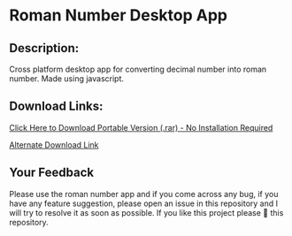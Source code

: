 # Roman Number Desktop App
## Description:
Cross platform desktop app for converting decimal number into roman number. Made using javascript.

## Download Links:
[Click Here to Download Portable Version (.rar) - No Installation Required](https://github.com/Aadityajoshi151/Roman-Number/releases/download/v1.0/Roman.Number.-.Windows.rar)

[Alternate Download Link](http://www.mediafire.com/file/ttdvfb1kfnzqqcx/Roman_Number_-_Windows.rar/file)

## Your Feedback
Please use the roman number app and if you come across any bug, if you have any feature suggestion, please open an issue in this repository and I will try to resolve it as soon as possible. If you like this project please 🌟 this repository.
